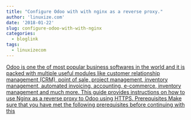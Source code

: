 ```yaml
---
title: "Configure Odoo with with nginx as a reverse proxy."
author: 'linuxize.com'
date: '2018-01-22'
slug: configure-odoo-with-with-nginx
categories:
  - bloglink
tags:
  - linuxizecom
---
```


[Odoo is one the of most popular business softwares in the world and it is packed with multiple useful modules like customer relationship management (CRM), point of sale, project management, inventory management, automated invoicing, accounting, e-commerce, inventory management and much more. This guide provides instructions on how to use Nginx as a reverse proxy to Odoo using HTTPS. Prerequisites Make sure that you have met the following prerequisites before continuing with this<i class="fas fa-external-link-alt"></i>](https://linuxize.com/post/configure-odoo-with-nginx-as-a-reverse-proxy/)

